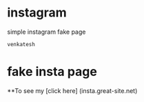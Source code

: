 # instagram
simple instagram fake page 
```
venkatesh 
```
# fake insta page
**To see my   [click here] (insta.great-site.net) 
 
